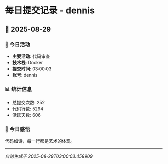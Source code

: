 # 每日提交记录 - dennis

## 📅 2025-08-29

### 🎯 今日活动
- **主要活动**: 代码审查
- **技术栈**: Docker
- **提交时间**: 03:00:03
- **账号**: dennis

### 📊 统计信息
- 总提交次数: 252
- 代码行数: 5294
- 活跃天数: 606

### 💭 今日感悟
代码如诗，每一行都是艺术的体现。

---
*自动生成于 2025-08-29T03:00:03.458909*
